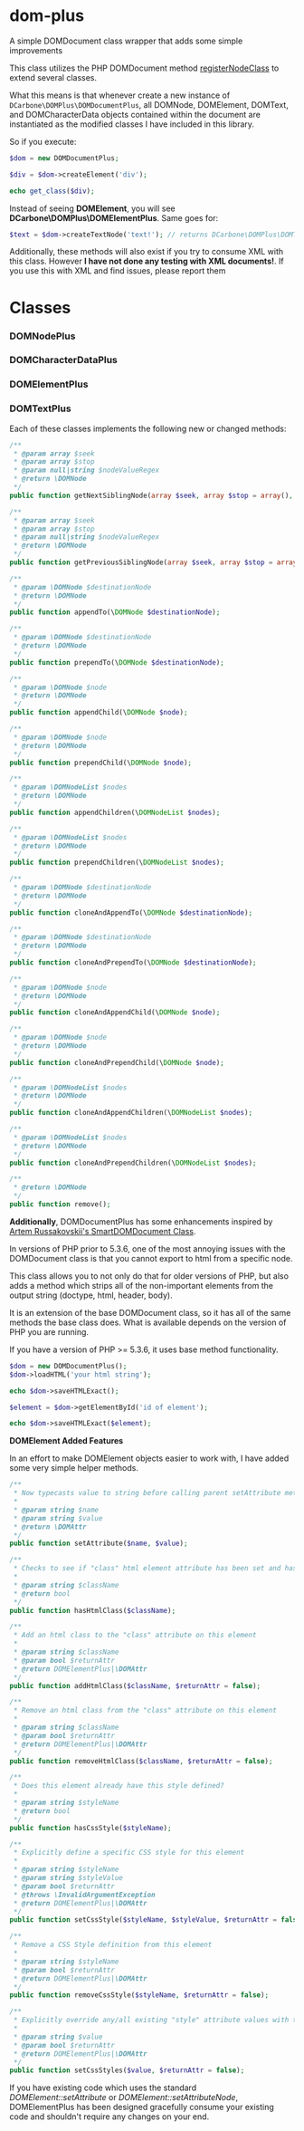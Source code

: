 dom-plus
========

A simple DOMDocument class wrapper that adds some simple improvements

This class utilizes the PHP DOMDocument method <a href="http://www.php.net/manual/en/domdocument.registernodeclass.php" target="_blank">registerNodeClass</a> to extend several classes.

What this means is that whenever create a new instance of  ``` DCarbone\DOMPlus\DOMDocumentPlus ```, all DOMNode, DOMElement, DOMText, and DOMCharacterData objects contained within the document are
instantiated as the modified classes I have included in this library.

So if you execute:
```php
$dom = new DOMDocumentPlus;

$div = $dom->createElement('div');

echo get_class($div);
```

Instead of seeing **DOMElement**, you will see **DCarbone\DOMPlus\DOMElementPlus**.  Same goes for:

```php
$text = $dom->createTextNode('text!'); // returns DCarbone\DOMPlus\DOMTextPlus
```

Additionally, these methods will also exist if you try to consume XML with this class.  However **I have not done any testing with XML documents!**.
If you use this with XML and find issues, please report them

# Classes
### DOMNodePlus
### DOMCharacterDataPlus
### DOMElementPlus
### DOMTextPlus

Each of these classes implements the following new or changed methods:

```php
/**
 * @param array $seek
 * @param array $stop
 * @param null|string $nodeValueRegex
 * @return \DOMNode
 */
public function getNextSiblingNode(array $seek, array $stop = array(), $nodeValueRegex = null);

/**
 * @param array $seek
 * @param array $stop
 * @param null|string $nodeValueRegex
 * @return \DOMNode
 */
public function getPreviousSiblingNode(array $seek, array $stop = array(), $nodeValueRegex = null);

/**
 * @param \DOMNode $destinationNode
 * @return \DOMNode
 */
public function appendTo(\DOMNode $destinationNode);

/**
 * @param \DOMNode $destinationNode
 * @return \DOMNode
 */
public function prependTo(\DOMNode $destinationNode);

/**
 * @param \DOMNode $node
 * @return \DOMNode
 */
public function appendChild(\DOMNode $node);

/**
 * @param \DOMNode $node
 * @return \DOMNode
 */
public function prependChild(\DOMNode $node);

/**
 * @param \DOMNodeList $nodes
 * @return \DOMNode
 */
public function appendChildren(\DOMNodeList $nodes);

/**
 * @param \DOMNodeList $nodes
 * @return \DOMNode
 */
public function prependChildren(\DOMNodeList $nodes);

/**
 * @param \DOMNode $destinationNode
 * @return \DOMNode
 */
public function cloneAndAppendTo(\DOMNode $destinationNode);

/**
 * @param \DOMNode $destinationNode
 * @return \DOMNode
 */
public function cloneAndPrependTo(\DOMNode $destinationNode);

/**
 * @param \DOMNode $node
 * @return \DOMNode
 */
public function cloneAndAppendChild(\DOMNode $node);

/**
 * @param \DOMNode $node
 * @return \DOMNode
 */
public function cloneAndPrependChild(\DOMNode $node);

/**
 * @param \DOMNodeList $nodes
 * @return \DOMNode
 */
public function cloneAndAppendChildren(\DOMNodeList $nodes);

/**
 * @param \DOMNodeList $nodes
 * @return \DOMNode
 */
public function cloneAndPrependChildren(\DOMNodeList $nodes);

/**
 * @return \DOMNode
 */
public function remove();
```

**Additionally**, DOMDocumentPlus has some enhancements inspired by
<a href="http://beerpla.net/projects/smartdomdocument-a-smarter-php-domdocument-class/" target="_blank">Artem Russakovskii's SmartDOMDocument Class</a>.

In versions of PHP prior to 5.3.6, one of the most annoying issues with the DOMDocument class is that you cannot export
to html from a specific node.

This class allows you to not only do that for older versions of PHP, but also adds a method which strips all of the non-important
elements from the output string (doctype, html, header, body).

It is an extension of the base DOMDocument class, so it has all of the same methods the base class does.  What is available depends on the version of PHP you are running.

If you have a version of PHP >= 5.3.6, it uses base method functionality.

```php
$dom = new DOMDocumentPlus();
$dom->loadHTML('your html string');

echo $dom->saveHTMLExact();

$element = $dom->getElementById('id of element');

echo $dom->saveHTMLExact($element);
```

**DOMElement Added Features**

In an effort to make DOMElement objects easier to work with, I have added some very simple helper methods.

```php
/**
 * Now typecasts value to string before calling parent setAttribute method
 *
 * @param string $name
 * @param string $value
 * @return \DOMAttr
 */
public function setAttribute($name, $value);

/**
 * Checks to see if "class" html element attribute has been set and has the passed-in value
 *
 * @param string $className
 * @return bool
 */
public function hasHtmlClass($className);

/**
 * Add an html class to the "class" attribute on this element
 *
 * @param string $className
 * @param bool $returnAttr
 * @return DOMElementPlus|\DOMAttr
 */
public function addHtmlClass($className, $returnAttr = false);

/**
 * Remove an html class from the "class" attribute on this element
 *
 * @param string $className
 * @param bool $returnAttr
 * @return DOMElementPlus|\DOMAttr
 */
public function removeHtmlClass($className, $returnAttr = false);

/**
 * Does this element already have this style defined?
 *
 * @param string $styleName
 * @return bool
 */
public function hasCssStyle($styleName);

/**
 * Explicitly define a specific CSS style for this element
 *
 * @param string $styleName
 * @param string $styleValue
 * @param bool $returnAttr
 * @throws \InvalidArgumentException
 * @return DOMElementPlus|\DOMAttr
 */
public function setCssStyle($styleName, $styleValue, $returnAttr = false);

/**
 * Remove a CSS Style definition from this element
 *
 * @param string $styleName
 * @param bool $returnAttr
 * @return DOMElementPlus|\DOMAttr
 */
public function removeCssStyle($styleName, $returnAttr = false);

/**
 * Explicitly override any/all existing "style" attribute values with the passed in value
 *
 * @param string $value
 * @param bool $returnAttr
 * @return DOMElementPlus|\DOMAttr
 */
public function setCssStyles($value, $returnAttr = false);
```

If you have existing code which uses the standard *DOMElement::setAttribute* or *DOMElement::setAttributeNode*, DOMElementPlus has been designed gracefully consume your existing code and shouldn't require any changes on your end.

